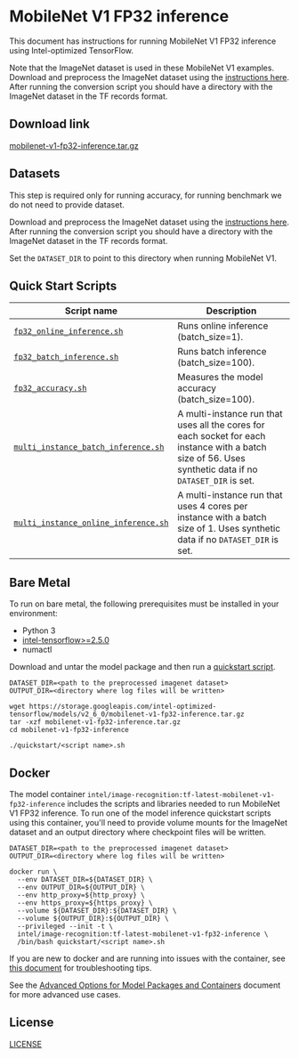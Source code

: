 <!--- 0. Title -->
# MobileNet V1 FP32 inference

<!-- 10. Description -->
This document has instructions for running MobileNet V1 FP32 inference using
Intel-optimized TensorFlow.

Note that the ImageNet dataset is used in these MobileNet V1 examples.
Download and preprocess the ImageNet dataset using the [instructions here](/datasets/imagenet/README.md).
After running the conversion script you should have a directory with the
ImageNet dataset in the TF records format.

<!--- 20. Download link -->
## Download link

[mobilenet-v1-fp32-inference.tar.gz](https://storage.googleapis.com/intel-optimized-tensorflow/models/v2_6_0/mobilenet-v1-fp32-inference.tar.gz)

<!--- 30. Datasets -->
## Datasets

This step is required only for running accuracy, for running benchmark we do not need to provide dataset.

Download and preprocess the ImageNet dataset using the [instructions here](/datasets/imagenet/README.md).
After running the conversion script you should have a directory with the ImageNet dataset in the TF records format.

Set the `DATASET_DIR` to point to this directory when running MobileNet V1.

<!--- 40. Quick Start Scripts -->
## Quick Start Scripts

| Script name | Description |
|-------------|-------------|
| [`fp32_online_inference.sh`](/quickstart/image_recognition/tensorflow/mobilenet_v1/inference/cpu/fp32/fp32_online_inference.sh) | Runs online inference (batch_size=1). |
| [`fp32_batch_inference.sh`](/quickstart/image_recognition/tensorflow/mobilenet_v1/inference/cpu/fp32/fp32_batch_inference.sh) | Runs batch inference (batch_size=100). |
| [`fp32_accuracy.sh`](/quickstart/image_recognition/tensorflow/mobilenet_v1/inference/cpu/fp32/fp32_accuracy.sh) | Measures the model accuracy (batch_size=100). |
| [`multi_instance_batch_inference.sh`](/quickstart/image_recognition/tensorflow/mobilenet_v1/inference/cpu/fp32/multi_instance_batch_inference.sh) | A multi-instance run that uses all the cores for each socket for each instance with a batch size of 56. Uses synthetic data if no `DATASET_DIR` is set. |
| [`multi_instance_online_inference.sh`](/quickstart/image_recognition/tensorflow/mobilenet_v1/inference/cpu/fp32/multi_instance_online_inference.sh) | A multi-instance run that uses 4 cores per instance with a batch size of 1. Uses synthetic data if no `DATASET_DIR` is set. |

<!--- 50. Bare Metal -->
## Bare Metal

To run on bare metal, the following prerequisites must be installed in your environment:
* Python 3
* [intel-tensorflow>=2.5.0](https://pypi.org/project/intel-tensorflow/)
* numactl

Download and untar the model package and then run a [quickstart script](#quick-start-scripts).

```
DATASET_DIR=<path to the preprocessed imagenet dataset>
OUTPUT_DIR=<directory where log files will be written>

wget https://storage.googleapis.com/intel-optimized-tensorflow/models/v2_6_0/mobilenet-v1-fp32-inference.tar.gz
tar -xzf mobilenet-v1-fp32-inference.tar.gz
cd mobilenet-v1-fp32-inference

./quickstart/<script name>.sh
```


<!-- 60. Docker -->
## Docker

The model container `intel/image-recognition:tf-latest-mobilenet-v1-fp32-inference` includes the scripts
and libraries needed to run MobileNet V1 FP32 inference. To run one of the model
inference quickstart scripts using this container, you'll need to provide volume mounts for
the ImageNet dataset and an output directory where checkpoint files will be written.

```
DATASET_DIR=<path to the preprocessed imagenet dataset>
OUTPUT_DIR=<directory where log files will be written>

docker run \
  --env DATASET_DIR=${DATASET_DIR} \
  --env OUTPUT_DIR=${OUTPUT_DIR} \
  --env http_proxy=${http_proxy} \
  --env https_proxy=${https_proxy} \
  --volume ${DATASET_DIR}:${DATASET_DIR} \
  --volume ${OUTPUT_DIR}:${OUTPUT_DIR} \
  --privileged --init -t \
  intel/image-recognition:tf-latest-mobilenet-v1-fp32-inference \
  /bin/bash quickstart/<script name>.sh
```

If you are new to docker and are running into issues with the container,
see [this document](https://github.com/IntelAI/models/tree/master/docs/general/docker.md)
for troubleshooting tips.

<!-- 61. Advanced Options -->

See the [Advanced Options for Model Packages and Containers](/quickstart/common/tensorflow/ModelPackagesAdvancedOptions.md)
document for more advanced use cases.

<!--- 80. License -->
## License

[LICENSE](/LICENSE)

